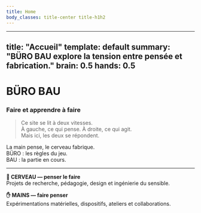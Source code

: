 ```yaml
---
title: Home
body_classes: title-center title-h1h2
---
```

---
title: "Accueil"
template: default
summary: "BÜRO BAU explore la tension entre pensée et fabrication."
brain: 0.5
hands: 0.5
---

# BÜRO BAU  
### Faire et apprendre à faire

> Ce site se lit à deux vitesses.  
> À gauche, ce qui pense. À droite, ce qui agit.  
> Mais ici, les deux se répondent.

La main pense, le cerveau fabrique.  
BÜRO : les règles du jeu.  
BAU : la partie en cours.

---

**🧠 CERVEAU — penser le faire**  
Projets de recherche, pédagogie, design et ingénierie du sensible.

**✋ MAINS — faire penser**  
Expérimentations matérielles, dispositifs, ateliers et collaborations.
